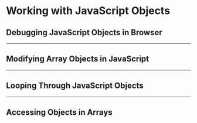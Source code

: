 # Working with JavaScript Objects

## Debugging JavaScript Objects in Browser


---

## Modifying Array Objects in JavaScript


---

## Looping Through JavaScript Objects


---

## Accessing Objects in Arrays
